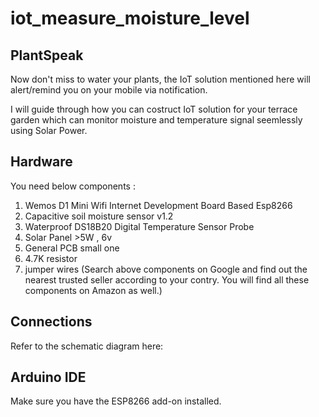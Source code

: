 # iot_measure_moisture_level
## PlantSpeak
Now don't miss to water your plants, the IoT solution mentioned here will alert/remind you on your mobile via notification.

I will guide through how you can costruct IoT solution for your terrace garden which can monitor moisture and temperature signal seemlessly using Solar Power.

## Hardware
You need below components :
1. Wemos D1 Mini Wifi Internet Development Board Based Esp8266 
2. Capacitive soil moisture sensor v1.2
3. Waterproof DS18B20 Digital Temperature Sensor Probe
4. Solar Panel >5W , 6v
5. General PCB small one
6. 4.7K resistor 
7. jumper wires
(Search above components on Google and find out the nearest trusted seller according to your contry. You will find all these components on Amazon as well.)



## Connections
Refer to the schematic diagram here:

## Arduino IDE
Make sure you have the ESP8266 add-on installed.

